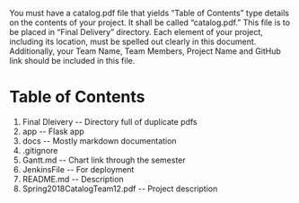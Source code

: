 You must have a catalog.pdf file that yields “Table of Contents” type details on the contents of your project. It shall be called “catalog.pdf.” This file is to be placed in “Final Delivery” directory. Each element of your project, including its location, must be spelled out clearly in this document. Additionally, your Team Name, Team Members, Project Name and GitHub link should be included in this file.

# Table of Contents
1. Final Dleivery -- Directory full of duplicate pdfs
2. app -- Flask app
3. docs -- Mostly markdown documentation
4. .gitignore
5. Gantt.md -- Chart link through the semester
6. JenkinsFile -- For deployment
7. README.md -- Description
8. Spring2018CatalogTeam12.pdf -- Project description
